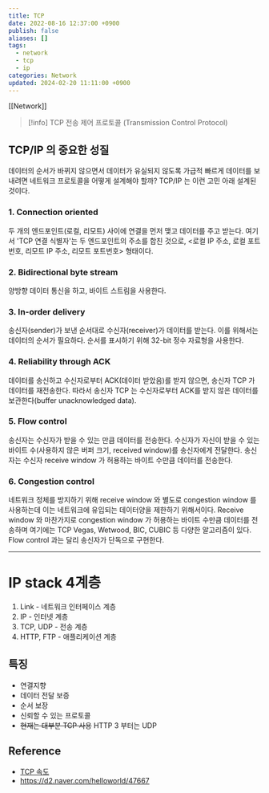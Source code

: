```yaml
---
title: TCP
date: 2022-08-16 12:37:00 +0900
publish: false
aliases: []
tags:
  - network
  - tcp
  - ip
categories: Network
updated: 2024-02-20 11:11:00 +0900
---
```


[[Network]]

> [!info] TCP
> 전송 제어 프로토콜 (Transmission Control Protocol)

## TCP/IP 의 중요한 성질

데이터의 순서가 바뀌지 않으면서 데이터가 유실되지 않도록 가급적 빠르게 데이터를 보내려면 네트워크 프로토콜을 어떻게 설계해야 할까? TCP/IP 는 이런 고민 아래 설계된 것이다.

### 1. Connection oriented

두 개의 엔드포인트(로컬, 리모트) 사이에 연결을 먼저 맺고 데이터를 주고 받는다. 여기서 'TCP 연결 식별자'는 두 엔드포인트의 주소를 합친 것으로, <로컬 IP 주소, 로컬 포트번호, 리모트 IP 주소, 리모트 포트번호> 형태이다.

### 2. Bidirectional byte stream

양방향 데이터 통신을 하고, 바이트 스트림을 사용한다.

### 3. In-order delivery

송신자(sender)가 보낸 순서대로 수신자(receiver)가 데이터를 받는다. 이를 위해서는 데이터의 순서가 필요하다. 순서를 표시하기 위해 32-bit 정수 자료형을 사용한다.

### 4. Reliability through ACK

데이터를 송신하고 수신자로부터 ACK(데이터 받았음)를 받지 않으면, 송신자 TCP 가 데이터를 재전송한다. 따라서 송신자 TCP 는 수신자로부터 ACK를 받지 않은 데이터를 보관한다(buffer unacknowledged data).

### 5. Flow control

송신자는 수신자가 받을 수 있는 만큼 데이터를 전송한다. 수신자가 자신이 받을 수 있는 바이트 수(사용하지 않은 버퍼 크기, received window)를 송신자에게 전달한다. 송신자는 수신자 receive window 가 허용하는 바이트 수만큼 데이터를 전송한다.

### 6. Congestion control

네트워크 정체를 방지하기 위해 receive window 와 별도로 congestion window 를 사용하는데 이는 네트워크에 유입되는 데이터양을 제한하기 위해서이다. Receive window 와 마찬가지로 congestion window 가 허용하는 바이트 수만큼 데이터를 전송하며 여기에는 TCP Vegas, Wetwood, BIC, CUBIC 등 다양한 알고리즘이 있다. Flow control 과는 달리 송신자가 단독으로 구현한다.

---

# IP stack 4계층

1. Link - 네트워크 인터페이스 계층
2. IP - 인터넷 계층
3. TCP, UDP - 전송 계층
4. HTTP, FTP - 애플리케이션 계층

## 특징

- 연결지향
- 데이터 전달 보증
- 순서 보장
- 신뢰할 수 있는 프로토콜
- ~~현재는 대부분 TCP 사용~~ HTTP 3 부터는 UDP

## Reference

- [TCP 속도](https://m.blog.naver.com/PostView.naver?blogId=goduck2&logNo=221112593320&navType=by)
- https://d2.naver.com/helloworld/47667
